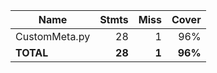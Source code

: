 | Name          |    Stmts |     Miss |   Cover |
|-------------- | -------: | -------: | ------: |
| CustomMeta.py |       28 |        1 |     96% |
|     **TOTAL** |   **28** |    **1** | **96%** |
